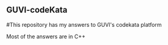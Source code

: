 ## GUVI-codeKata

#This repository has my answers to GUVI's codekata platform

Most of the answers are in C++
